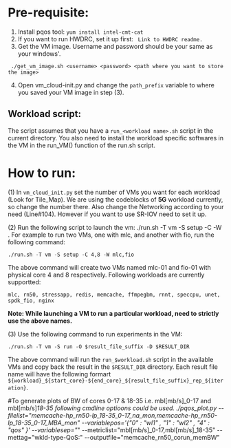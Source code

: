 # Pre-requisite:
1. Install pqos tool: ``` yum install intel-cmt-cat ```
2. If you want to run HWDRC, set it up first: ``` Link to HWDRC readme.```
3. Get the VM image. Username and password should be your same as your windows'.
```
 ./get_vm_image.sh <username> <password> <path where you want to store the image>
```
4. Open vm_cloud-init.py and change the ```path_prefix``` variable to where you saved  your VM image in step (3).

## Workload script:
The script assumes that you have a `run_<workload name>.sh` script in the current directory. You also need to install the workload specific softwares in the VM in the run_VM() function of the run.sh script.
 
# How to run:
(1) In `vm_cloud_init.py` set the number of VMs you want for each workload (Look for Tile_Map). We are using the codeblocks of **5G** workload currently, so change the number there. Also change the Networking according to your need (Line#104). However if you want to use SR-IOV need to set it up.

(2) Run the following script to launch the vm: 
./run.sh -T vm -S setup -C <number of cpus for each vm> -W <list of workload names>.
For example to run two VMs, one with mlc, and another with fio, run the following command:
```
./run.sh -T vm -S setup -C 4,8 -W mlc,fio
```
The above command will create two VMs named mlc-01 and fio-01 with physical core 4 and 8 respectively.
Following workloads are currently supportted: 
```
mlc, rn50, stressapp, redis, memcache, ffmpegbm, rnnt, speccpu, unet, spdk_fio, nginx
```

**Note: While launching a VM to run a particular workload, need to strictly use the above names.**

(3) Use the following command to run experiments in the VM:
```
./run.sh -T vm -S run -O $result_file_suffix -D $RESULT_DIR 
 ```
The above command will run the `run_$workload.sh` script in the available VMs and copy back the result in the `$RESULT_DIR` directory. Each result file name will have the following formart `${workload}_${start_core}-${end_core}_${result_file_suffix}_rep_${iteration}`.

#To generate plots of  BW of cores 0-17 & 18-35 i.e.    mbl[mb/s]_0-17 and  mbl[mb/s]_18-35 following cmdline optioons could be used.
./pqos_plot.py --filelist="memcache-hp_rn50-lp_18-35_0-17_na_mon,memcache-hp_rn50-lp_18-35_0-17_MBA_mon" --variablepos='{"0" : "wl1" , "1" : "wl2" , "4" : "qos" }' --variablesep="_" --metriclist="mbl[mb/s]_0-17,mbl[mb/s]_18-35" --mettag="wkld-type-QoS:" --outputfile="memcache_rn50_corun_memBW"
